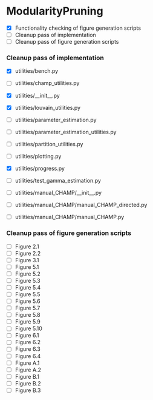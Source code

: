 # ModularityPruning

- [X] Functionality checking of figure generation scripts
- [ ] Cleanup pass of implementation
- [ ] Cleanup pass of figure generation scripts

### Cleanup pass of implementation

- [X] utilities/bench.py
- [ ] utilities/champ_utilities.py
- [X] utilities/\_\_init\_\_.py
- [X] utilities/louvain_utilities.py
- [ ] utilities/parameter_estimation.py
- [ ] utilities/parameter_estimation_utilities.py
- [ ] utilities/partition_utilities.py
- [ ] utilities/plotting.py
- [X] utilities/progress.py
- [ ] utilities/test_gamma_estimation.py
- [ ] utilities/manual_CHAMP/\_\_init\_\_.py
- [ ] utilities/manual_CHAMP/manual_CHAMP_directed.py
- [ ] utilities/manual_CHAMP/manual_CHAMP.py


### Cleanup pass of figure generation scripts

- [ ] Figure 2.1
- [ ] Figure 2.2
- [ ] Figure 3.1
- [ ] Figure 5.1
- [ ] Figure 5.2
- [ ] Figure 5.3
- [ ] Figure 5.4
- [ ] Figure 5.5
- [ ] Figure 5.6
- [ ] Figure 5.7
- [ ] Figure 5.8
- [ ] Figure 5.9
- [ ] Figure 5.10
- [ ] Figure 6.1
- [ ] Figure 6.2
- [ ] Figure 6.3
- [ ] Figure 6.4
- [ ] Figure A.1
- [ ] Figure A.2
- [ ] Figure B.1
- [ ] Figure B.2
- [ ] Figure B.3
